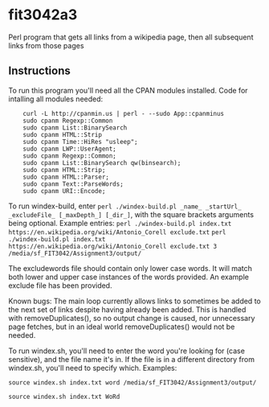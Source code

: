 # fit3042a3
Perl program that gets all links from a wikipedia page, then all subsequent links from those pages

## Instructions

To run this program you'll need all the CPAN modules installed. Code for intalling all modules needed:
```
	curl -L http://cpanmin.us | perl - --sudo App::cpanminus
	sudo cpanm Regexp::Common
	sudo cpanm List::BinarySearch 
	sudo cpanm HTML::Strip
	sudo cpanm Time::HiRes "usleep";
	sudo cpanm LWP::UserAgent;
	sudo cpanm Regexp::Common;
	sudo cpanm List::BinarySearch qw(binsearch);
	sudo cpanm HTML::Strip;
	sudo cpanm HTML::Parser;
	sudo cpanm Text::ParseWords;
	sudo cpanm URI::Encode;
```

To run windex-build, enter `perl ./windex-build.pl _name_ _startUrl_ _excludeFile_ [_maxDepth_] [_dir_]`, with the square brackets arguments being optional. Example entries:
`perl ./windex-build.pl index.txt https://en.wikipedia.org/wiki/Antonio_Corell exclude.txt`
`perl ./windex-build.pl index.txt https://en.wikipedia.org/wiki/Antonio_Corell exclude.txt 3 /media/sf_FIT3042/Assignment3/output/`

The excludewords file should contain only lower case words. It will match both lower and upper case instances of the words provided. An example exclude file has been provided.


Known bugs:
The main loop currently allows links to sometimes be added to the next set of links despite having already been added. This is handled with removeDuplicates(), so no output change is caused, nor unnecessary page fetches, but in an ideal world removeDuplicates() would not be needed.


To run windex.sh, you'll need to enter the word you're looking for (case sensitive), and the file name it's in. If the file is in a different directory from windex.sh, you'll need to specify which. Examples: 

`source windex.sh index.txt word /media/sf_FIT3042/Assignment3/output/`

`source windex.sh index.txt WoRd`
